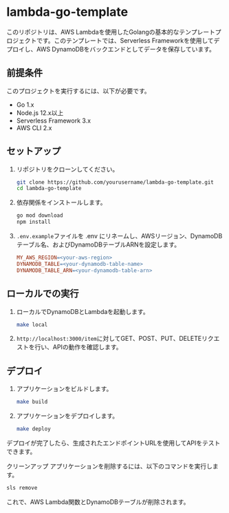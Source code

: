 # lambda-go-template

このリポジトリは、AWS Lambdaを使用したGolangの基本的なテンプレートプロジェクトです。このテンプレートでは、Serverless Frameworkを使用してデプロイし、AWS DynamoDBをバックエンドとしてデータを保存しています。

## 前提条件

このプロジェクトを実行するには、以下が必要です。

- Go 1.x
- Node.js 12.x以上
- Serverless Framework 3.x
- AWS CLI 2.x

## セットアップ

1. リポジトリをクローンしてください。

    ```bash Copy code
    git clone https://github.com/yourusername/lambda-go-template.git
    cd lambda-go-template
    ```

2. 依存関係をインストールします。

    ```bash Copy code
    go mod download
    npm install
    ```

3. `.env.example`ファイルを .env にリネームし、AWSリージョン、DynamoDBテーブル名、およびDynamoDBテーブルARNを設定します。

    ```makefile Copy code
    MY_AWS_REGION=<your-aws-region>
    DYNAMODB_TABLE=<your-dynamodb-table-name>
    DYNAMODB_TABLE_ARN=<your-dynamodb-table-arn>
    ```

## ローカルでの実行

1. ローカルでDynamoDBとLambdaを起動します。

    ```bash Copy code
    make local
    ```

2. `http://localhost:3000/item`に対してGET、POST、PUT、DELETEリクエストを行い、APIの動作を確認します。

## デプロイ

1. アプリケーションをビルドします。

    ```bash Copy code
    make build
    ```

2. アプリケーションをデプロイします。

    ```bash Copy code
    make deploy
    ```

デプロイが完了したら、生成されたエンドポイントURLを使用してAPIをテストできます。

クリーンアップ
アプリケーションを削除するには、以下のコマンドを実行します。

```bash Copy code
sls remove
```

これで、AWS Lambda関数とDynamoDBテーブルが削除されます。

